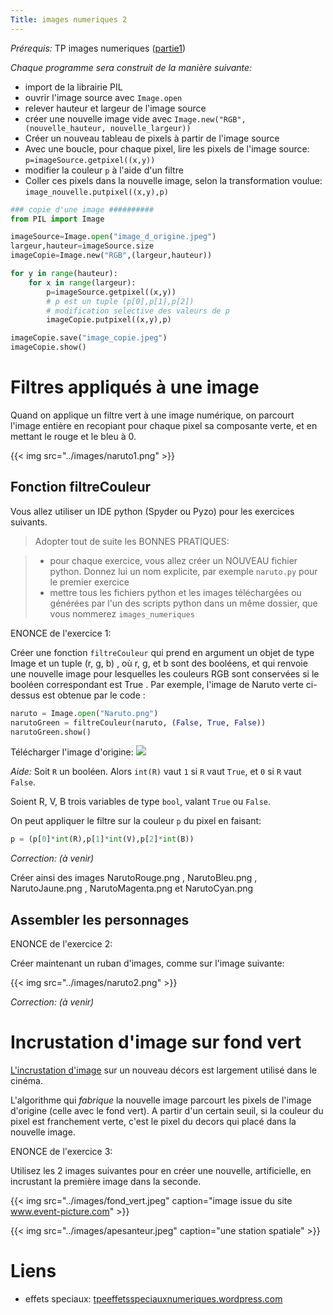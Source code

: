 ```yaml
---
Title: images numeriques 2
---
```


*Prérequis:* TP images numeriques ([partie1](../img_num1/))

*Chaque programme sera construit de la manière suivante:*

* import de la librairie PIL
* ouvrir l'image source avec `Image.open`
* relever hauteur et largeur de l'image source
* créer une nouvelle image vide avec `Image.new("RGB",(nouvelle_hauteur, nouvelle_largeur))`
* Créer un nouveau tableau de pixels à partir de l'image source
* Avec une boucle, pour chaque pixel, lire les pixels de l'image source: `p=imageSource.getpixel((x,y))`
* modifier la couleur `p` à l'aide d'un filtre
* Coller ces pixels dans la nouvelle image, selon la transformation voulue: `image_nouvelle.putpixel((x,y),p)`

```python
### copie d'une image ##########
from PIL import Image

imageSource=Image.open("image_d_origine.jpeg")
largeur,hauteur=imageSource.size
imageCopie=Image.new("RGB",(largeur,hauteur))

for y in range(hauteur): 
    for x in range(largeur): 
        p=imageSource.getpixel((x,y))
        # p est un tuple (p[0],p[1],p[2])
        # modification selective des valeurs de p 
        imageCopie.putpixel((x,y),p)

imageCopie.save("image_copie.jpeg")
imageCopie.show()
```


# Filtres appliqués à une image

Quand on applique un filtre vert à une image numérique, on parcourt l'image entière en recopiant pour chaque pixel sa composante verte, et en mettant le rouge et le bleu à 0. 

{{< img src="../images/naruto1.png" >}}

## Fonction filtreCouleur
Vous allez utiliser un IDE python (Spyder ou Pyzo) pour les exercices suivants.

> Adopter tout de suite les BONNES PRATIQUES:

> * pour chaque exercice, vous allez créer un NOUVEAU fichier python. Donnez lui un nom explicite, par exemple `naruto.py` pour le premier exercice
> * mettre tous les fichiers python et les images téléchargées ou générées par l'un des scripts python dans un même dossier, que vous nommerez `images_numeriques` 

ENONCE de l'exercice 1:

Créer une fonction `filtreCouleur` qui prend en argument un objet de type Image et un tuple (r, g, b) , où r, g, et b sont des booléens, et qui renvoie une nouvelle image pour lesquelles les couleurs RGB sont conservées si le booléen
correspondant est True . Par exemple, l'image de Naruto verte ci-dessus est obtenue par le code :

```python
naruto = Image.open("Naruto.png")
narutoGreen = filtreCouleur(naruto, (False, True, False))
narutoGreen.show()
```

Télécharger l'image d'origine: ![](../images/naruto.jpeg)

*Aide:*  Soit `R` un booléen. Alors `int(R)` vaut `1` si `R` vaut `True`, et `0` si `R` vaut `False`. 

Soient R, V, B trois variables de type `bool`, valant `True` ou `False`.

On peut appliquer le filtre sur la couleur `p` du pixel en faisant:

```python
p = (p[0]*int(R),p[1]*int(V),p[2]*int(B))
```

*Correction: (à venir)*

<!--
```python
def filtreCouleur(image,filtre):    
    (R,V,B) = filtre
    imageSource=Image.open(image)
    largeur,hauteur=imageSource.size
    image_verte=Image.new("RGB",(largeur,hauteur))
    
    for y in range(hauteur):
        for x in range(largeur):
            p=imageSource.getpixel((x,y)) # p est la valeur RGB du pixel
            if p[0]+p[1]+p[2] < 760:            
                p = (p[0]*int(R),p[1]*int(V),p[2]*int(B))
            else:
                p = (255,255,255)
            image_verte.putpixel((x,y),p) # nouvelle abscisse de 0 à h-1
    return image_verte       

narutoGreen = filtreCouleur("naruto.jpeg", (False, True, False))

narutoGreen.save("narutoGreen.jpg")
```
-->

Créer ainsi des images NarutoRouge.png , NarutoBleu.png , NarutoJaune.png , NarutoMagenta.png et NarutoCyan.png

## Assembler les personnages
ENONCE de l'exercice 2:

Créer maintenant un ruban d'images, comme sur l'image suivante: 

{{< img src="../images/naruto2.png" >}}


*Correction: (à venir)*
<!--
```python
def ruban_d_images(image):
    imageSource=Image.open(image)
    largeur,hauteur=imageSource.size
    image_ruban=Image.new("RGB",(largeur*4,hauteur))
    L = [(True,False,True),(False,True,False),(False,False,True),(True,True,True)]
    for i in range(4):
        image_filtre = filtreCouleur(image,L[i])
        for y in range(hauteur):
            for x in range(largeur):
                p=image_filtre.getpixel((x,y))
                image_ruban.putpixel((x+largeur*i,y),p)
    return image_ruban

image_ruban = ruban_d_images("naruto.jpeg")
image_ruban.show()
```
-->

# Incrustation d'image sur fond vert
[L'incrustation d'image](https://fr.wikipedia.org/wiki/Incrustation) sur un nouveau décors est largement utilisé dans le cinéma.

L'algorithme qui *fabrique* la nouvelle image parcourt les pixels de l'image d'origine (celle avec le fond vert). A partir d'un certain seuil, si la couleur du pixel est franchement verte, c'est le pixel du decors qui placé dans la nouvelle image.

ENONCE de l'exercice 3:

Utilisez les 2 images suivantes pour en créer une nouvelle, artificielle, en incrustant la première image dans la seconde.

{{< img src="../images/fond_vert.jpeg" caption="image issue du site www.event-picture.com" >}}



{{< img src="../images/apesanteur.jpeg" caption="une station spatiale" >}}

# Liens
* effets speciaux: [tpeeffetsspeciauxnumeriques.wordpress.com](https://tpeeffetsspeciauxnumeriques.wordpress.com/2016/12/08/lincrustation-sur-fond-vert-ou-fond-bleu/)
<!--
* remerciements à [www.zonensi.fr](https://www.zonensi.fr/NSI/Premiere/C04/ImagesBMP/ImagesBMP.pdf) pour l'idée du premier exercice
* et [labodemaths.fr](https://labodemaths.fr/WordPress3/nsi-fin-correction-tp-traitement-image/) pour l'idee du 2e exercice
-->

